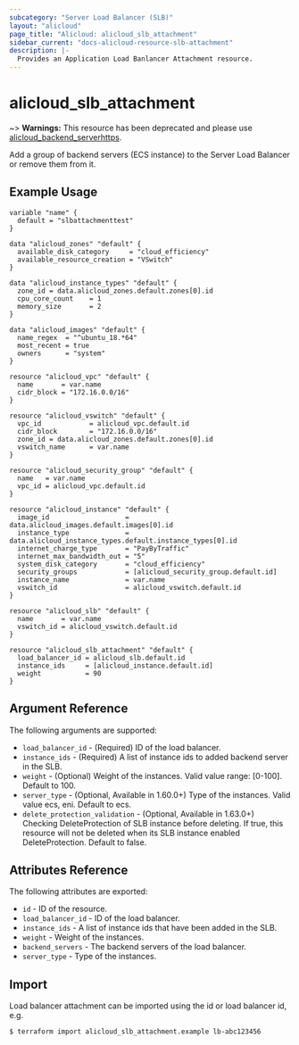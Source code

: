 ```yaml
---
subcategory: "Server Load Balancer (SLB)"
layout: "alicloud"
page_title: "Alicloud: alicloud_slb_attachment"
sidebar_current: "docs-alicloud-resource-slb-attachment"
description: |-
  Provides an Application Load Banlancer Attachment resource.
---
```


# alicloud\_slb\_attachment

~> **Warnings:** This resource has been deprecated and please use [alicloud_backend_serverhttps](//www.terraform.io/docs/providers/alicloud/r/slb_backend_server.html).

Add a group of backend servers (ECS instance) to the Server Load Balancer or remove them from it.

## Example Usage

```
variable "name" {
  default = "slbattachmenttest"
}

data "alicloud_zones" "default" {
  available_disk_category     = "cloud_efficiency"
  available_resource_creation = "VSwitch"
}

data "alicloud_instance_types" "default" {
  zone_id = data.alicloud_zones.default.zones[0].id
  cpu_core_count    = 1
  memory_size       = 2
}

data "alicloud_images" "default" {
  name_regex  = "^ubuntu_18.*64"
  most_recent = true
  owners      = "system"
}

resource "alicloud_vpc" "default" {
  name       = var.name
  cidr_block = "172.16.0.0/16"
}

resource "alicloud_vswitch" "default" {
  vpc_id            = alicloud_vpc.default.id
  cidr_block        = "172.16.0.0/16"
  zone_id = data.alicloud_zones.default.zones[0].id
  vswitch_name      = var.name
}

resource "alicloud_security_group" "default" {
  name   = var.name
  vpc_id = alicloud_vpc.default.id
}

resource "alicloud_instance" "default" {
  image_id                   = data.alicloud_images.default.images[0].id
  instance_type              = data.alicloud_instance_types.default.instance_types[0].id
  internet_charge_type       = "PayByTraffic"
  internet_max_bandwidth_out = "5"
  system_disk_category       = "cloud_efficiency"
  security_groups            = [alicloud_security_group.default.id]
  instance_name              = var.name
  vswitch_id                 = alicloud_vswitch.default.id
}

resource "alicloud_slb" "default" {
  name       = var.name
  vswitch_id = alicloud_vswitch.default.id
}

resource "alicloud_slb_attachment" "default" {
  load_balancer_id = alicloud_slb.default.id
  instance_ids     = [alicloud_instance.default.id]
  weight           = 90
}
```

## Argument Reference

The following arguments are supported:

* `load_balancer_id` - (Required) ID of the load balancer.
* `instance_ids` - (Required) A list of instance ids to added backend server in the SLB.
* `weight` - (Optional) Weight of the instances. Valid value range: [0-100]. Default to 100.
* `server_type` - (Optional, Available in 1.60.0+) Type of the instances. Valid value ecs, eni. Default to ecs.
* `delete_protection_validation` - (Optional, Available in 1.63.0+) Checking DeleteProtection of SLB instance before deleting. If true, this resource will not be deleted when its SLB instance enabled DeleteProtection. Default to false.

## Attributes Reference

The following attributes are exported:

* `id` - ID of the resource.
* `load_balancer_id` - ID of the load balancer.
* `instance_ids` - A list of instance ids that have been added in the SLB.
* `weight` - Weight of the instances.
* `backend_servers` - The backend servers of the load balancer.
* `server_type` - Type of the instances.

## Import

Load balancer attachment can be imported using the id or load balancer id, e.g.

```
$ terraform import alicloud_slb_attachment.example lb-abc123456
```
